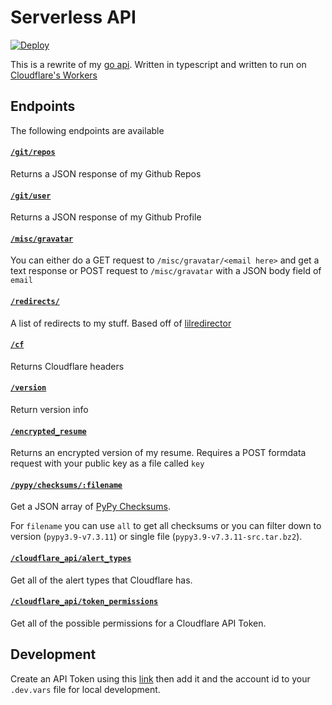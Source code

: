 # Serverless API

[![Deploy](https://github.com/Cyb3r-Jak3/workers-serverless-api/actions/workflows/main.yml/badge.svg)](https://github.com/Cyb3r-Jak3/workers-serverless-api/actions/workflows/main.yml)

This is a rewrite of my [go api](https://github.com/Cyb3r-Jak3/go-api). Written in typescript and written to run on [Cloudflare's Workers](https://developers.cloudflare.com/workers/)

## Endpoints

The following endpoints are available

#### [`/git/repos`](https://api.cyberjake.xyz/git/repos)

Returns a JSON response of my Github Repos

#### [`/git/user`](https://api.cyberjake.xyz/git/user)

Returns a JSON response of my Github Profile

#### [`/misc/gravatar`](https://api.cyberjake.xyz/misc/gravatar)

You can either do a GET request to `/misc/gravatar/<email here>` and get a text response or POST request to `/misc/gravatar` with a JSON body field of `email`

#### [`/redirects/`](https://api.cyberjake.xyz/redirects/)

A list of redirects to my stuff. Based off of [lilredirector](https://github.com/codewithkristian/lilredirector)

#### [`/cf`](https://api.cyberjake.xyz/cf)

Returns Cloudflare headers

#### [`/version`](https://api.cyberjake.xyz/version)

Return version info

#### [`/encrypted_resume`](https://api.cyberjake.xyz/encrypted_resume)

Returns an encrypted version of my resume. Requires a POST formdata request with your public key as a file called `key`

#### [`/pypy/checksums/:filename`](https://api.cyberjake.xyz/pypy/checksums/all)

Get a JSON array of [PyPy Checksums](https://www.pypy.org/checksums.html).

For `filename` you can use `all` to get all checksums or you can filter down to version (`pypy3.9-v7.3.11`) or single file (`pypy3.9-v7.3.11-src.tar.bz2`).

#### [`/cloudflare_api/alert_types`](https://api.cyberjake.xyz/cloudflare_api/alert_types)

Get all of the alert types that Cloudflare has.

#### [`/cloudflare_api/token_permissions`](https://api.cyberjake.xyz/cloudflare_api/token_permissions)

Get all of the possible permissions for a Cloudflare API Token.

## Development

Create an API Token using this [link](https://dash.cloudflare.com/profile/api-tokens?permissionGroupKeys=%5B%7B%22key%22%3A%22account_settings%22%2C%22type%22%3A%22read%22%7D%2C%7B%22key%22%3A%22api_tokens%22%2C%22type%22%3A%22read%22%7D%5D&name=Serverless+API+Reader) then add it and the account id to your `.dev.vars` file for local development.
